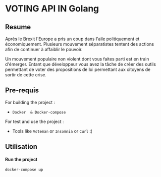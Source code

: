 # VOTING API IN Golang

## Resume


Après le Brexit l'Europe a pris un coup dans l'aile politiquement et économiquement.
Plusieurs mouvement séparatistes tentent des actions afin de continuer à affaiblir le pouvoir.
​

Un mouvement populaire non violent dont vous faites parti est en train d'émerger.
Entant que développeur vous avez la tâche de créer des outils permettant de voter des propositions de loi permettant aux citoyens de sortir de cette crise.


## Pre-requis

For building the project :
- ``Docker  & Docker-compose``

For test and use the project :
- Tools like ``Voteman`` or ``Insomnia`` or ``Curl`` :)

## Utilisation

#### Run the project 
``` docker-compose up ```